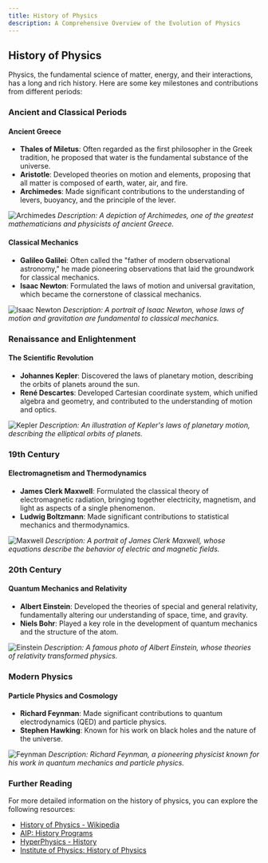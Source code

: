 ```yaml
---
title: History of Physics
description: A Comprehensive Overview of the Evolution of Physics
---
```


## History of Physics

Physics, the fundamental science of matter, energy, and their interactions, has a long and rich history. Here are some key milestones and contributions from different periods:

### Ancient and Classical Periods

#### Ancient Greece
- **Thales of Miletus**: Often regarded as the first philosopher in the Greek tradition, he proposed that water is the fundamental substance of the universe.
- **Aristotle**: Developed theories on motion and elements, proposing that all matter is composed of earth, water, air, and fire.
- **Archimedes**: Made significant contributions to the understanding of levers, buoyancy, and the principle of the lever.

![Archimedes](/assets/images/archimedes.webp)
*Description: A depiction of Archimedes, one of the greatest mathematicians and physicists of ancient Greece.*

#### Classical Mechanics
- **Galileo Galilei**: Often called the "father of modern observational astronomy," he made pioneering observations that laid the groundwork for classical mechanics.
- **Isaac Newton**: Formulated the laws of motion and universal gravitation, which became the cornerstone of classical mechanics.

![Isaac Newton](/assets/images/newton.webp)
*Description: A portrait of Isaac Newton, whose laws of motion and gravitation are fundamental to classical mechanics.*

### Renaissance and Enlightenment

#### The Scientific Revolution
- **Johannes Kepler**: Discovered the laws of planetary motion, describing the orbits of planets around the sun.
- **René Descartes**: Developed Cartesian coordinate system, which unified algebra and geometry, and contributed to the understanding of motion and optics.

![Kepler](/assets/images/kepler.webp)
*Description: An illustration of Kepler's laws of planetary motion, describing the elliptical orbits of planets.*

### 19th Century

#### Electromagnetism and Thermodynamics
- **James Clerk Maxwell**: Formulated the classical theory of electromagnetic radiation, bringing together electricity, magnetism, and light as aspects of a single phenomenon.
- **Ludwig Boltzmann**: Made significant contributions to statistical mechanics and thermodynamics.

![Maxwell](/assets/images/maxwell.webp)
*Description: A portrait of James Clerk Maxwell, whose equations describe the behavior of electric and magnetic fields.*

### 20th Century

#### Quantum Mechanics and Relativity
- **Albert Einstein**: Developed the theories of special and general relativity, fundamentally altering our understanding of space, time, and gravity.
- **Niels Bohr**: Played a key role in the development of quantum mechanics and the structure of the atom.

![Einstein](/assets/images/einstein.webp)
*Description: A famous photo of Albert Einstein, whose theories of relativity transformed physics.*

### Modern Physics

#### Particle Physics and Cosmology
- **Richard Feynman**: Made significant contributions to quantum electrodynamics (QED) and particle physics.
- **Stephen Hawking**: Known for his work on black holes and the nature of the universe.

![Feynman](/assets/images/feynman.webp)
*Description: Richard Feynman, a pioneering physicist known for his work in quantum mechanics and particle physics.*

### Further Reading

For more detailed information on the history of physics, you can explore the following resources:
- [History of Physics - Wikipedia](https://en.wikipedia.org/wiki/History_of_physics)
- [AIP: History Programs](https://www.aip.org/history-programs)
- [HyperPhysics - History](http://hyperphysics.phy-astr.gsu.edu/hbase/hph.html)
- [Institute of Physics: History of Physics](https://www.iop.org/explore-physics/history-physics)